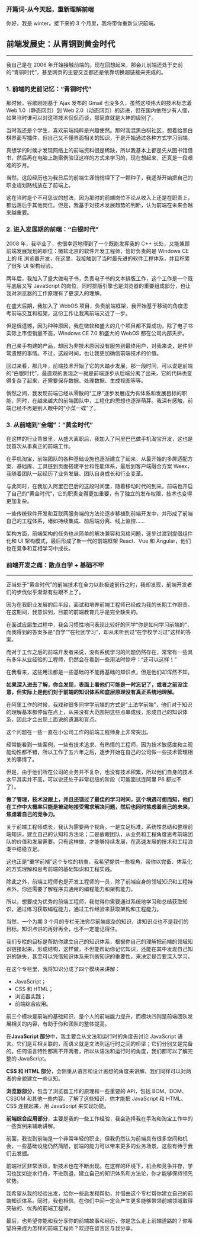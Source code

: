 ### 开篇词-从今天起，重新理解前端
你好，我是 winter。接下来的 3 个月里，我将带你重新认识前端。

## 前端发展史：从青铜到黄金时代
--------------

我自己是在 2006 年开始接触前端的。现在回想起来，那会儿前端还处于史前的“青铜时代”，甚至网页的主要交互都还是依靠切换超链接来完成的。

### 1\. 前端的史前记忆：“青铜时代”

那时候，谷歌刚刚基于 Ajax 发布的 Gmail 也没多久，虽然这项伟大的技术标志着 Web 1.0（静态网页）到 Web 2.0（动态网页）的迈进，但在国内依然少有人懂，如果当时谁可以对这项技术侃侃而谈，那简直就是大神的级别了。

当时我还是个学生，喜欢前端纯粹是兴趣使然。那时我混黑白棋社区，想着给黑白棋界面写插件，但自己又不懂界面相关的知识，于是开始通过各种方式学习前端。

真想学的时候才发现网络上的前端资料很是稀缺，所以我基本上都是先从图书馆借书，然后再在电脑上跑案例验证这样的方式来学习的，现在想起来，还真是一段艰难的岁月。

当然，这段经历也为我日后的前端生涯悄悄埋下了一颗种子，我逐渐开始把自己的职业规划路线放在了前端上。

这在当时是个不可思议的想法，因为那时的前端岗位不论从收入上还是在职责上，都远落后于其他岗位。但是，我基于对技术发展趋势的判断，认为前端在未来会越来越重要。

### 2\. 进入发展期的前端：“白银时代”

2008 年，我毕业了，也很幸运地得到了一个既能发挥我的 C++ 长处，又能兼顾前端发展规划的职位：微软北京的软件开发工程师，恰好负责的是 Windows CE 上的 IE 浏览器开发，在这里，我接触到了当时最先进的软件工程体系，并且积累了很多 UI 架构经验。

两年后，我加入了盛大做电子书，负责电子书的文本排版工作，这个工作是一个既写底层又写 JavaScript 的岗位，同时排版引擎也是浏览器的重要组成部分，也让我对浏览器的工作原理有了更深入的理解。

在盛大后期，我加入了 WebOS 项目，负责前端框架，我开始基于移动的角度思考前端交互和框架，这份工作让我离前端又近了一步。

但是很遗憾，因为种种原因，我在微软和盛大的几个项目都不算成功，除了电子书实际上市但销量不高，Windows CE 7.0 和盛大的 WebOS 都在公司内部夭折。

自己亲手构建的产品，却因为非技术原因没有服务到最终用户，对我来说，是件非常遗憾的事情。不过，这段时间，也让我更加确信前端技术的价值。

回过来看，那几年，前端技术开始了它的大踏步发展，那一段时间，可以说是前端的“白银时代”。最直观的表现之一就是前端逐步从后端分离了出来，它的代码也变得复杂了起来，还需要保存数据、处理数据、生成视图等等。

悄然之间，我发现前端已经从零散的“工序”逐步发展成为有体系和发展目标的职能，同时，在越来越大的前端团队中，工程化的思想也逐渐萌芽。我深有感触，前端已经不再是别人眼中的“小菜一碟”了。

### 3\. 从前端到“全端”：“黄金时代”

在这样的行业背景里，从盛大离职后，我加入了阿里巴巴做手机淘宝开发，这也是我首次从事真正的前端工作。

在手机淘宝，前端团队的各种基础设施也逐渐建立了起来，从最开始的多屏适配方案、基础库、工具链到页面搭建平台和性能体系，最后到客户端融合方案 Weex，我随着团队一起经历了业务发展、团队自身成长和行业变革。

与此同时，在我加入阿里巴巴后的这段时间里，随着移动时代的到来，前端也开启了自己的“黄金时代”，它的职责变得更加重要，有了独立的发布权限，技术也变得更加复杂。

一些传统软件开发和互联网服务端的方法论逐步移植到前端开发中，并形成了前端自己的工程体系，诸如持续集成、前后端分离、线上监控……

架构方面，前端架构的任务也从简单的解决兼容和风格问题，逐步过渡到提倡组件化和 UI 架构模式，最后形成了新一代的前端框架 React、Vue 和 Angular，他们也在竞争和互相学习中成长。

### 前端开发之痛：散点自学 \+ 基础不牢
-------------------

正当处于“黄金时代”的前端技术在全力以赴极速前行之时，我却发现，前端开发者们的步伐似乎渐渐有些跟不上了。

因为在我职业发展的后半段，面试和培养前端工程师已经成为我的长期工作职责。在这期间，我意识到，目前的前端教育几乎是完全缺失的。

在面试应届生过程中，我会习惯性地问表现比较好的同学“你是如何学习前端的”，而我得到的答案多是“自学”“在社团学习”，却从未听到过“在学校学习过”这样的答案。

而对于工作之后的前端开发者来说，没有系统学习的问题仍然存在，常常有一些具有多年从业经验的工程师，仍然会在看到一些用法时惊呼：“还可以这样！”

在我看来，这些用法都是一些基础的不能再基础的知识点，但是他们却浑然不知。

**如果深入进去了解，你会发现，表面上看他们可能是一时忘记了，或者之前没注意，但实际上是他们对于前端的知识体系和底层原理没有真正系统地理解。**

在阿里工作的时候，我戏称很多同学学前端的方式是“土法学前端”，他们对于知识的理解基本都停留在点上，从来没有大范围把这些点串成线，形成自己的知识体系，因此才会出现上面说的遗漏和盲点。

这个问题在一些一直在小公司工作的前端工程师身上非常突出。

经常能看到一些案例，一些有技术追求、有热情的工程师，因为技术敏感度和主观能动性都不错，所以工作了五六年之后，逐步开始在自己的公司做一些技术管理相关的事情了。

但是，由于他们所在公司的业务并不复杂，也没有技术积累，所以他们自身的技术水平其实并不高，可以说还处于非常初级的阶段（可能面试连阿里 P6 都过不了）。

**做了管理，技术没跟上，并且还错过了最佳的学习时间，这个境遇可想而知，他们在工作中大概率只能是被动地接受需求解决问题，然后也同时焦虑着自己的未来，焦虑着自己的竞争力。**

关于前端工程师成长，我认为需要两个视角。一是立足标准，系统性总结和整理前端知识，建立自己的认知和方法论；二是放眼团队，从业务和工程角度思考前端团队的价值和发展需要。只有这样做，才能够持续发展，在高速发展的技术和工程浪潮中稳稳立足。

这也正是“重学前端”这个专栏的初衷，我希望提供一些视角，带你以完备、体系化的方式理解和思考前端的基础知识和工程实践。

除此之外，前端工程师也是开发工程师的一员，除了前端自身的领域知识和工程特点外，你还需要了解程序员通用的编程能力和架构能力。

所以，想要成为优秀的前端工程师，我觉得你需要通过系统地学习和总结获取知识，通过练习获取编程能力，通过工作经验来获取架构和工程能力。

当然，一个为期 3 个月的专栏无法穷尽前端庞杂的知识，讲知识点也不是我们的目标。知识点讲的再好再全，也不一定能记得住。

我们专栏的目标是帮助你建立自己的知识体系，根据你自己的理解把前端的领域知识链接起来，形成结构，这样做，不但能帮助你记忆知识，还能在其中发现自己知识的缺失，甚至可以凭借知识体系来判断知识的重要性，来决定是否要深入学习。

在这个专栏里，我将知识分成了四个模块来讲解：

*   JavaScript；
*   CSS 和 HTML；
*   浏览器实践；
*   前端综合应用。

前三个模块是前端的基础知识，是个人的前端能力提升，而模块四则是前端团队发展相关的内容，有助于你和团队的整体提高。

在**JavaScript 部分**中，我主要会从文法和运行时的角度去讨论 JavaScript 语言。它们是互相关联的，而语义就是文法到运行时之间的桥梁；它们分别又是完备的，任何语言特性都离不开两者，所以从语法和运行时的角度，我们都可以了解完整的 JavaScript。

**CSS 和 HTML 部分**，会侧重从语言和设计思想的角度来讲解，我们同样可以对两者的全貌建立一些认知。

**浏览器部分**，包含了浏览器工作的原理和一些重要的 API，包括 BOM、DOM、CSSOM 和其他一些内容。了解了这些知识，你才能把 JavaScript 和 HTML、CSS 连接起来，用 JavaScript 来实现功能。

**前端综合应用部分**，主要是我的一些工作经验，我会选择我在手淘和淘宝工作中的一些案例来辅助讲解。

前面，我说到前端是一个非常年轻的职业，但我仍然认为前端具有很多空间和机会，一些基础设施仍然简陋，前端的能力可以带来更多的业务场景，这些有待于我们去发掘。

前端社区非常活跃，新技术也在不断出现。在这样的环境下，机会和竞争并存，学习也犹如逆水行舟，不进则退，建立自己的知识体系和方法论，你才能够保持领先优势。

我希望从我的经验出发，给你一些启发和帮助，并借由这个专栏帮你建立自己的前端知识体系。同时，我也相信，在你们中间一定会产生更多能够带领前端领域取得突破的、优秀的前端工程师。

最后，也希望你能和我分享你的前端故事和经历，你是怎么走上前端道路的？你希望将来成为怎样的前端工程师？欢迎在留言区与我分享。